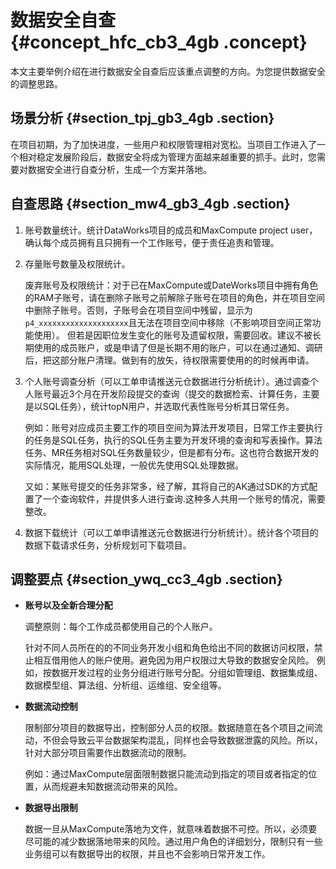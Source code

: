 # 数据安全自查 {#concept_hfc_cb3_4gb .concept}

本文主要举例介绍在进行数据安全自查后应该重点调整的方向。为您提供数据安全的调整思路。

## 场景分析 {#section_tpj_gb3_4gb .section}

在项目初期，为了加快进度，一些用户和权限管理相对宽松。当项目工作进入了一个相对稳定发展阶段后，数据安全将成为管理方面越来越重要的抓手。此时，您需要对数据安全进行自查分析，生成一个方案并落地。

## 自查思路 {#section_mw4_gb3_4gb .section}

1.  账号数量统计。统计DataWorks项目的成员和MaxCompute project user，确认每个成员拥有且只拥有一个工作账号，便于责任追责和管理。
2.  存量账号数量及权限统计。

    废弃账号及权限统计：对于已在MaxCompute或DateWorks项目中拥有角色的RAM子账号，请在删除子账号之前解除子账号在项目的角色，并在项目空间中删除子账号。否则，子账号会在项目空间中残留，显示为`p4_xxxxxxxxxxxxxxxxxxxx`且无法在项目空间中移除（不影响项目空间正常功能使用）。 但若是因职位发生变化的账号及遗留权限，需要回收。建议不被长期使用的成员账户，或是申请了但是长期不用的账户，可以在通过通知、调研后，把这部分账户清理。做到有的放矢，待权限需要使用的的时候再申请。

3.  个人账号调查分析（可以工单申请推送元仓数据进行分析统计）。通过调查个人账号最近3个月在开发阶段提交的查询（提交的数据检索、计算任务，主要是以SQL任务），统计topN用户，并选取代表性账号分析其日常任务。

    例如：账号对应成员主要工作的项目空间为算法开发项目，日常工作主要执行的任务是SQL任务，执行的SQL任务主要为开发环境的查询和写表操作。算法任务、MR任务相对SQL任务数量较少，但是都有分布。这也符合数据开发的实际情况，能用SQL处理，一般优先使用SQL处理数据。

    又如：某账号提交的任务非常多，经了解，其将自己的AK通过SDK的方式配置了一个查询软件，并提供多人进行查询.这种多人共用一个账号的情况，需要整改。

4.  数据下载统计（可以工单申请推送元仓数据进行分析统计）。统计各个项目的数据下载请求任务，分析规划可下载项目。

## 调整要点 {#section_ywq_cc3_4gb .section}

-   **账号以及全新合理分配**

    调整原则：每个工作成员都使用自己的个人账户。

    针对不同人员所在的的不同业务开发小组和角色给出不同的数据访问权限，禁止相互借用他人的账户使用。避免因为用户权限过大导致的数据安全风险。 例如，按数据开发过程的业务分组进行账号分配。分组如管理组、数据集成组、数据模型组、算法组、分析组、运维组、安全组等。


-   **数据流动控制**

    限制部分项目的数据导出，控制部分人员的权限。数据随意在各个项目之间流动，不但会导致云平台数据架构混乱，同样也会导致数据泄露的风险。所以，针对大部分项目需要作出数据流动的限制。

    例如：通过MaxCompute层面限制数据只能流动到指定的项目或者指定的位置，从而规避未知数据流动带来的风险。

-   **数据导出限制**

    数据一旦从MaxCompute落地为文件，就意味着数据不可控。所以，必须要尽可能的减少数据落地带来的风险。通过用户角色的详细划分，限制只有一些业务组可以有数据导出的权限，并且也不会影响日常开发工作。


